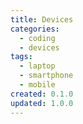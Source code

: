 ```yaml
---
title: Devices
categories:
  - coding
  - devices
tags:
  - laptop
  - smartphone
  - mobile
created: 0.1.0
updated: 1.0.0
---
```

